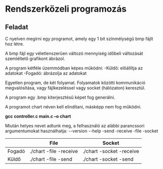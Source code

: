 # Rendszerközeli programozás
## Feladat
C nyelven megírni egy programot, amely egy 1 bit színmélységű bmp fájlt hoz
létre.

A bmp fájl egy véletlenszerűen változó mennyiség időbeli változását
szemléltető grafikont ábrázol.

A program kétféle üzemmódban képes működni:
-Küldő: előállítja az adatokat
-Fogadó: ábrázolja az adatokat

Egyetlen program, de két folyamat. Folyamatok közötti kommunikáció
megvalósítása, vagy fájlkezeléssel vagy socket (hálózaton) keresztül. 

A program egy .bmp kiterjesztésű képet fog generálni.

A programot chart néven kell elindítani, másképp nem fog működni.

**gcc controller.c main.c –o chart**

Miután helyes nevet adtunk meg, a felhasználó az alábbi parancssori
argumentumokat használhatja:
--version
--help
-send
-receive
-file
-socket

|               | File | Socket |
| ------------- | ------------- | ------------- |
| Fogadó | ./chart -file -receive  | ./chart -socket -receive  |
| Küldő  | ./chart -file -send  | ./chart -socket -send  |
